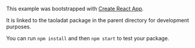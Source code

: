 This example was bootstrapped with [Create React App](https://github.com/facebook/create-react-app).

It is linked to the taoladat package in the parent directory for development purposes.

You can run `npm install` and then `npm start` to test your package.
